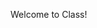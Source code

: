 Welcome to Class!



<!-- 🐍Week 10 is here!🐍

1. clone your ga306 github folder onto your desktop

1. download the "spike.py" file from class github here: https://github.com/justinglobal/GA306_a/tree/master/demos/ch4
or go to "Chapter 4 Resources" on main gethub page

1. complete any homework not turned in yet

1. define chapter 4 terms [(found here)](/notes/terms.md)

1. work on final project -->

<!-- GA-306 Week 9

🐍Functions with Arguments!🐍

Write a function that creates a cube, a sphere, and a cylinder. Use default
arguments to make the default value for the diameter of the sphere and Cylinder
and the dimensions of the cube to be 4.

Hint: write the code to make the objects first, then wrap them in a function
with default arguments.

Bonus: Make your function able to make all the standard shapes by default
with a 'width' of 4, with an argument that allows the user to specify the
number of each object to create. Ex: using this function, a user could create
2 spheres, 1 cube, and 5 cylinders by changing the default argument. -->

<!-- GA306 - Week 8
Terms quiz today!

🐍For loop fun🐍

Write a function that takes in a list of strings and appends ".function"
and a number counting up from 1 for each item in the list and prints each
item as it iterates.

So, if your list was like this example:

your_list = ['left-arm', 'right-arm', 'left-leg', 'right-leg']

your function would produce an output something like:

left-arm.function1
right-arm.function2
left-leg.function3
right-leg.function4

and also print the entire new list.

Save file as "loopfun.py" and send to instructor via slack.

Bonus: use the "enumerate" function in your answer. -->

<!-- GA306 - Week 7

🐍 Write me a function 🐍

Using your own asset in Maya, write a function that selects and transforms objects
in your scene.

Any transformation is fine, including things like its name, color, etc.

If you do not have an asset you'd like to work on, create some basic shapes and
connect their rotation and translation attributes in a novel way.

The goal is to do a quick bit of programming to get you back into the right
head-space for class. -->

<!-- GA306 Week 5

Write a script that creates a sphere and a cube. Then connect the translation of the sphere to the rotation of the cube.

Save your script as rotate.py and send to instructor via slack.

Hint: Use the connectAttr() function described on p. 42 of your text. -->

<!-- GA306 Week 4

Write a program that uses a For Loop to print your name plus the following string: " awesome"

Your output should use **your name** but look like this:

j awesome
u awesome
s awesome
t awesome
i awesome
n awesome

Save your file as "awesome.py" and send to instructor via slack. -->

<!-- GA-306 Week 3

Opening exercise 1: Write a Python script to make a cube 6x6x6 units. Save script as "week2opener.py" and send to me via slack.

Opening exercise 2: Do the practice "Volume Converter" on the main class GitHub.

Justin and Jake: Do the "Wall Painting" Exercise

Send file to me via slack. -->
